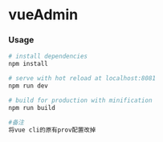 # vueAdmin


### Usage


``` bash
# install dependencies
npm install

# serve with hot reload at localhost:8081
npm run dev

# build for production with minification
npm run build

#备注 
将vue cli的原有prov配置改掉

```